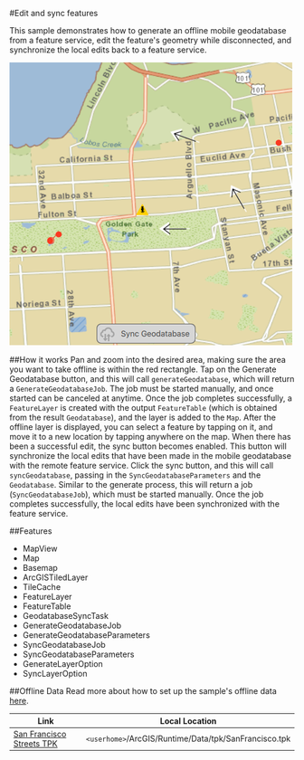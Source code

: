 #Edit and sync features

This sample demonstrates how to generate an offline mobile geodatabase from a feature service, edit the feature's geometry while disconnected, and synchronize the local edits back to a feature service.

![](screenshot.png)

##How it works
Pan and zoom into the desired area, making sure the area you want to take offline is within the red rectangle. Tap on the Generate Geodatabase button, and this will call `generateGeodatabase`, which will return a `GenerateGeodatabaseJob`. The job must be started manually, and once started can be canceled at anytime. Once the job completes successfully, a `FeatureLayer` is created with the output `FeatureTable` (which is obtained from the result `Geodatabase`), and the layer is added to the `Map`. After the offline layer is displayed, you can select a feature by tapping on it, and move it to a new location by tapping anywhere on the map. When there has been a successful edit, the sync button becomes enabled. This button will synchronize the local edits that have been made in the mobile geodatabase with the remote feature service. Click the sync button, and this will call `syncGeodatabase`, passing in the `SyncGeodatabaseParameters` and the `Geodatabase`. Similar to the generate process, this will return a job (`SyncGeodatabaseJob`), which must be started manually. Once the job completes successfully, the local edits have been synchronized with the feature service.

##Features
- MapView
- Map
- Basemap
- ArcGISTiledLayer
- TileCache
- FeatureLayer
- FeatureTable
- GeodatabaseSyncTask
- GenerateGeodatabaseJob
- GenerateGeodatabaseParameters
- SyncGeodatabaseJob
- SyncGeodatabaseParameters
- GenerateLayerOption
- SyncLayerOption

##Offline Data
Read more about how to set up the sample's offline data [here](http://links.esri.com/ArcGISRuntimeQtSamples).

Link | Local Location
---------|-------|
|[San Francisco Streets TPK](https://www.arcgis.com/home/item.html?id=3f1bbf0ec70b409a975f5c91f363fe7d)| `<userhome>`/ArcGIS/Runtime/Data/tpk/SanFrancisco.tpk |
